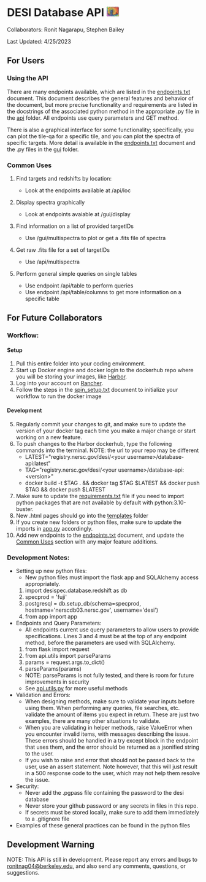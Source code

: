 # DESI Database API <img src="static/images/Icon.png"  width="32" height="25">
Collaborators: Ronit Nagarapu, Stephen Bailey

Last Updated: 4/25/2023

## For Users
### Using the API
There are many endpoints available, which are listed in the [endpoints.txt](endpoints.txt) document. This document describes the general features and behavior of the document, but more precise functionality and requirements are listed in the docstrings of the associated python method in the appropriate .py file in the [api](api) folder. All endpoints use query parameters and GET method. 

There is also a graphical interface for some functionality; specifically, you can plot the tile-qa for a specific tile, and you can plot the spectra of specific targets. More detail is available in the [endpoints.txt](endpoints.txt) document and the .py files in the [gui](gui) folder.

### Common Uses
1) Find targets and redshifts by location: 
    - Look at the endpoints available at /api/loc

2) Display spectra graphically
    - Look at endpoints avaiable at /gui/display

3) Find information on a list of provided targetIDs
    - Use /gui/multispectra to plot or get a .fits file of spectra

4) Get raw .fits file for a set of targetIDs
    - Use /api/multispectra

5) Perform general simple queries on single tables
    - Use endpoint /api/table to perform queries
    - Use endpoint /api/table/columns to get more information on a specific table

## For Future Collaborators
### Workflow:
#### Setup
1) Pull this entire folder into your coding environment.
2) Start up Docker engine and docker login to the dockerhub repo where you will be storing your images, like [Harbor](https://registry.nersc.gov/harbor/projects). 
3) Log into your account on [Rancher](https://rancher2.spin.nersc.gov/dashboard/home).
4) Follow the steps in the [spin_setup.txt](spin_setup.txt) document to initialize your workflow to run the docker image
#### Development
5) Regularly commit your changes to git, and make sure to update the version of your docker tag each time you make a major change or start working on a new feature.
6) To push changes to the Harbor dockerhub, type the following commands into the terminal. NOTE: the url to your repo may be different
   - LATEST="registry.nersc.gov/desi/\<your username\>/database-api:latest"
   - TAG="registry.nersc.gov/desi/\<your username\>/database-api:\<version\>"
   - docker build -t $TAG . && docker tag $TAG $LATEST && docker push $TAG && docker push $LATEST 
7) Make sure to update the [requirements.txt](requirements.txt) file if you need to import python packages that are not available by default with python:3.10-buster.
8) New .html pages should go into the [templates](templates) folder
9) If you create new folders or python files, make sure to update the imports in [app.py](app.py) accordingly.
10) Add new endpoints to the [endpoints.txt](endpoints.txt) document, and update the [Common Uses](#common-uses) section with any major feature additions.

### Development Notes:
- Setting up new python files:
  - New python files must import the flask app and SQLAlchemy access appropriately. 
  1) import desispec.database.redshift as db
  2) specprod = 'fuji'
  3) postgresql = db.setup_db(schema=specprod, hostname='nerscdb03.nersc.gov', username='desi')
  4) from app import app
-  Endpoints and Query Parameters:
   -  All endpoints current use query parameters to allow users to provide specifications. Lines 3 and 4 must be at the top of any endpoint method, before the parameters are used with SQLAlchemy. 
   1) from flask import request
   2) from api.utils import parseParams 
   3) params = request.args.to_dict()
   4) parseParams(params)
   - NOTE: parseParams is not fully tested, and there is room for future improvements in security
   - See [api.utils.py](api/utils.py) for more useful methods
 - Validation and Errors:
   - When designing methods, make sure to validate your inputs before using them. When performing any queries, file searches, etc. validate the amount of items you expect in return. These are just two examples, there are many other situations to validate. 
   - When you are validating in helper methods, raise ValueError when you encounter invalid items, with messages describing the issue. These errors should be handled in a try except block in the endpoint that uses them, and the error should be returned as a jsonified string to the user. 
   - If you wish to raise and error that should not be passed back to the user, use an assert statement. Note however, that this will just result in a 500 response code to the user, which may not help them resolve the issue.
 - Security:
   - Never add the .pgpass file containing the password to the desi database
   - Never store your github password or any secrets in files in this repo.
   - If secrets must be stored locally, make sure to add them immediately to a .gitignore file
 - Examples of these general practices can be found in the python files



## Development Warning
NOTE: This API is still in development. Please report any errors and bugs to ronitnag04@berkeley.edu, and also send any comments, questions, or suggestions.
